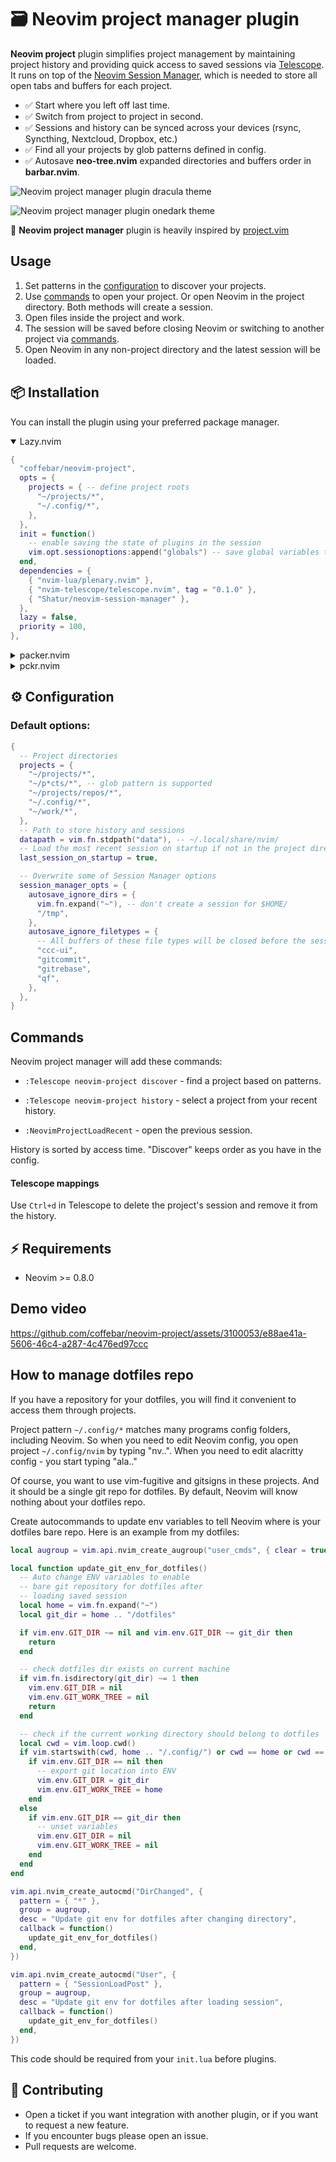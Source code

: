 # 🗃️ Neovim project manager plugin

**Neovim project** plugin simplifies project management by maintaining project history and providing quick access to saved sessions via [Telescope](https://github.com/nvim-telescope/telescope.nvim). It runs on top of the [Neovim Session Manager](https://github.com/Shatur/neovim-session-manager), which is needed to store all open tabs and buffers for each project.

- ✅ Start where you left off last time.
- ✅ Switch from project to project in second.
- ✅ Sessions and history can be synced across your devices (rsync, Syncthing, Nextcloud, Dropbox, etc.)
- ✅ Find all your projects by glob patterns defined in config.
- ✅ Autosave **neo-tree.nvim** expanded directories and buffers order in **barbar.nvim**.

![Neovim project manager plugin dracula theme](https://github.com/coffebar/neovim-project/assets/3100053/b75e9373-d694-48e4-abbf-3abfe98ae46f)

![Neovim project manager plugin onedark theme](https://github.com/coffebar/neovim-project/assets/3100053/2bc9b472-071c-4975-97b0-545bd1390053)

🙏 **Neovim project manager** plugin is heavily inspired by [project.vim](https://github.com/ahmedkhalf/project.nvim)

## Usage

1. Set patterns in the [configuration](#%EF%B8%8F-configuration) to discover your projects.
2. Use [commands](#commands) to open your project. Or open Neovim in the project directory. Both methods will create a session.
3. Open files inside the project and work.
4. The session will be saved before closing Neovim or switching to another project via [commands](#commands).
5. Open Neovim in any non-project directory and the latest session will be loaded.
   
## 📦 Installation

You can install the plugin using your preferred package manager.

<details open><summary>Lazy.nvim</summary>

```lua
{
  "coffebar/neovim-project",
  opts = {
    projects = { -- define project roots
      "~/projects/*",
      "~/.config/*",
    },
  },
  init = function()
    -- enable saving the state of plugins in the session
    vim.opt.sessionoptions:append("globals") -- save global variables that start with an uppercase letter and contain at least one lowercase letter.
  end,
  dependencies = {
    { "nvim-lua/plenary.nvim" },
    { "nvim-telescope/telescope.nvim", tag = "0.1.0" },
    { "Shatur/neovim-session-manager" },
  },
  lazy = false,
  priority = 100,
},
```

</details>

<details><summary>packer.nvim</summary>

```lua
use({
  "coffebar/neovim-project",
  config = function()
    -- enable saving the state of plugins in the session
    vim.opt.sessionoptions:append("globals") -- save global variables that start with an uppercase letter and contain at least one lowercase letter.
    -- setup neovim-project plugin
    require("neovim-project").setup {
      projects = { -- define project roots
        "~/projects/*",
        "~/.config/*",
      },
    }
  end,
  requires = {
    { "nvim-lua/plenary.nvim" },
    { "nvim-telescope/telescope.nvim", tag = "0.1.0" },
    { "Shatur/neovim-session-manager" },
  }
})
```

</details>

<details><summary>pckr.nvim</summary>

```lua
{
  "coffebar/neovim-project",
  config = function()
    -- enable saving the state of plugins in the session
    vim.opt.sessionoptions:append("globals") -- save global variables that start with an uppercase letter and contain at least one lowercase letter.
    -- setup neovim-project plugin
    require("neovim-project").setup {
      projects = { -- define project roots
        "~/projects/*",
        "~/.config/*",
      },
    }
  end,
  requires = {
    { "nvim-lua/plenary.nvim" },
    { "nvim-telescope/telescope.nvim", tag = "0.1.0" },
    { "Shatur/neovim-session-manager" },
  }
};
```

</details>

## ⚙️ Configuration

### Default options:

```lua
{
  -- Project directories
  projects = {
    "~/projects/*",
    "~/p*cts/*", -- glob pattern is supported
    "~/projects/repos/*",
    "~/.config/*",
    "~/work/*",
  },
  -- Path to store history and sessions
  datapath = vim.fn.stdpath("data"), -- ~/.local/share/nvim/
  -- Load the most recent session on startup if not in the project directory
  last_session_on_startup = true,

  -- Overwrite some of Session Manager options
  session_manager_opts = {
    autosave_ignore_dirs = {
      vim.fn.expand("~"), -- don't create a session for $HOME/
      "/tmp",
    },
    autosave_ignore_filetypes = {
      -- All buffers of these file types will be closed before the session is saved
      "ccc-ui",
      "gitcommit",
      "gitrebase",
      "qf",
    },
  },
}
```

## Commands

Neovim project manager will add these commands:

- `:Telescope neovim-project discover` - find a project based on patterns.

- `:Telescope neovim-project history` - select a project from your recent history.

- `:NeovimProjectLoadRecent` - open the previous session.

History is sorted by access time. "Discover" keeps order as you have in the config.

#### Telescope mappings

Use `Ctrl+d` in Telescope to delete the project's session and remove it from the history.

## ⚡ Requirements

- Neovim >= 0.8.0

## Demo video

https://github.com/coffebar/neovim-project/assets/3100053/e88ae41a-5606-46c4-a287-4c476ed97ccc

## How to manage dotfiles repo

If you have a repository for your dotfiles, you will find it convenient to access them through projects.

Project pattern `~/.config/*` matches many programs config folders, including Neovim.
So when you need to edit Neovim config, you open project `~/.config/nvim` by typing "nv..". When you need to edit alacritty config - you start typing "ala.."

Of course, you want to use vim-fugitive and gitsigns in these projects. And it should be a single git repo for dotfiles. By default, Neovim will know nothing about your dotfiles repo.

Create autocommands to update env variables to tell Neovim where is your dotfiles bare repo. Here is an example from my dotfiles:


```lua
local augroup = vim.api.nvim_create_augroup("user_cmds", { clear = true })

local function update_git_env_for_dotfiles()
  -- Auto change ENV variables to enable
  -- bare git repository for dotfiles after
  -- loading saved session
  local home = vim.fn.expand("~")
  local git_dir = home .. "/dotfiles"

  if vim.env.GIT_DIR ~= nil and vim.env.GIT_DIR ~= git_dir then
    return
  end

  -- check dotfiles dir exists on current machine
  if vim.fn.isdirectory(git_dir) ~= 1 then
    vim.env.GIT_DIR = nil
    vim.env.GIT_WORK_TREE = nil
    return
  end

  -- check if the current working directory should belong to dotfiles
  local cwd = vim.loop.cwd()
  if vim.startswith(cwd, home .. "/.config/") or cwd == home or cwd == home .. "/.local/bin" then
    if vim.env.GIT_DIR == nil then
      -- export git location into ENV
      vim.env.GIT_DIR = git_dir
      vim.env.GIT_WORK_TREE = home
    end
  else
    if vim.env.GIT_DIR == git_dir then
      -- unset variables
      vim.env.GIT_DIR = nil
      vim.env.GIT_WORK_TREE = nil
    end
  end
end

vim.api.nvim_create_autocmd("DirChanged", {
  pattern = { "*" },
  group = augroup,
  desc = "Update git env for dotfiles after changing directory",
  callback = function()
    update_git_env_for_dotfiles()
  end,
})

vim.api.nvim_create_autocmd("User", {
  pattern = { "SessionLoadPost" },
  group = augroup,
  desc = "Update git env for dotfiles after loading session",
  callback = function()
    update_git_env_for_dotfiles()
  end,
})
```

This code should be required from your `init.lua` before plugins.

## 🤝 Contributing

- Open a ticket if you want integration with another plugin, or if you want to request a new feature.
- If you encounter bugs please open an issue.
- Pull requests are welcome.
